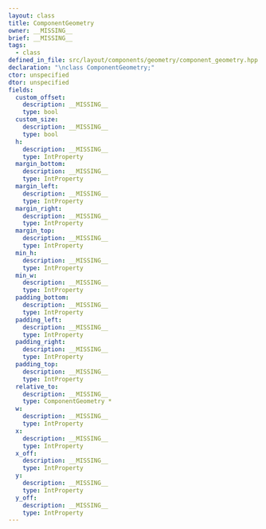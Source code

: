 ```yaml
---
layout: class
title: ComponentGeometry
owner: __MISSING__
brief: __MISSING__
tags:
  - class
defined_in_file: src/layout/components/geometry/component_geometry.hpp
declaration: "\nclass ComponentGeometry;"
ctor: unspecified
dtor: unspecified
fields:
  custom_offset:
    description: __MISSING__
    type: bool
  custom_size:
    description: __MISSING__
    type: bool
  h:
    description: __MISSING__
    type: IntProperty
  margin_bottom:
    description: __MISSING__
    type: IntProperty
  margin_left:
    description: __MISSING__
    type: IntProperty
  margin_right:
    description: __MISSING__
    type: IntProperty
  margin_top:
    description: __MISSING__
    type: IntProperty
  min_h:
    description: __MISSING__
    type: IntProperty
  min_w:
    description: __MISSING__
    type: IntProperty
  padding_bottom:
    description: __MISSING__
    type: IntProperty
  padding_left:
    description: __MISSING__
    type: IntProperty
  padding_right:
    description: __MISSING__
    type: IntProperty
  padding_top:
    description: __MISSING__
    type: IntProperty
  relative_to:
    description: __MISSING__
    type: ComponentGeometry *
  w:
    description: __MISSING__
    type: IntProperty
  x:
    description: __MISSING__
    type: IntProperty
  x_off:
    description: __MISSING__
    type: IntProperty
  y:
    description: __MISSING__
    type: IntProperty
  y_off:
    description: __MISSING__
    type: IntProperty
---
```


